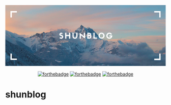 <p align="center">
  <img src="assets/shunblog.png">
</p>

<div align="center">

[![forthebadge](https://forthebadge.com/images/badges/powered-by-responsibility.svg)](https://forthebadge.com)
[![forthebadge](https://forthebadge.com/images/badges/powered-by-water.svg)](https://forthebadge.com)
[![forthebadge](https://forthebadge.com/images/badges/powered-by-watergate.svg)](https://forthebadge.com)

</div>

# shunblog
